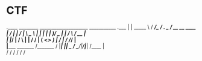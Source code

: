 # CTF

.____    ________    ____________________             ___________                      .___ 
|    |   \_____  \  /   _____/\__    ___/     .__     \_   _____/___  __ __  ____    __| _/ 
|    |    /   |   \ \_____  \   |    |      __|  |___  |    __)/  _ \|  |  \/    \  / __ |  
|    |___/    |    \/        \  |    |     /__    __/  |     \(  <_> )  |  /   |  \/ /_/ |  
|_______ \_______  /_______  /  |____|        |__|     \___  / \____/|____/|___|  /\____ |  
        \/       \/        \/                              \/                   \/      \/  
